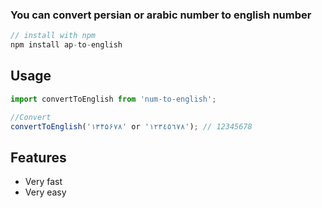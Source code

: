### You can convert persian or arabic number to english number

```js
// install with npm 
npm install ap-to-english
```

## Usage

```js
import convertToEnglish from 'num-to-english';

//Convert
convertToEnglish('۱۳۴۵۶۷۸' or '١٢٣٤٥٦٧٨'); // 12345678
```

## Features

- Very fast
- Very easy